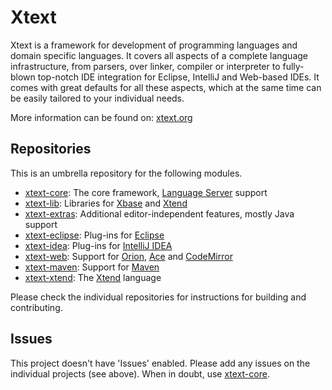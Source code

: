 # Xtext

Xtext is a framework for development of programming languages and domain specific languages. It covers all aspects of a complete language infrastructure, from parsers, over linker, compiler or interpreter to fully-blown top-notch IDE integration for Eclipse, IntelliJ and Web-based IDEs. It comes with great defaults for all these aspects, which at the same time can be easily tailored to your individual needs.

More information can be found on: [xtext.org](http://xtext.org)

## Repositories

This is an umbrella repository for the following modules.
- [xtext-core](https://github.com/eclipse/xtext-core): The core framework, [Language Server](https://github.com/Microsoft/vscode-languageserver-protocol) support
- [xtext-lib](https://github.com/eclipse/xtext-lib): Libraries for [Xbase](https://www.eclipse.org/Xtext/documentation/305_xbase.html) and [Xtend](http://www.xtend-lang.org)
- [xtext-extras](https://github.com/eclipse/xtext-extras): Additional editor-independent features, mostly Java support
- [xtext-eclipse](https://github.com/eclipse/xtext-eclipse): Plug-ins for [Eclipse](http://eclipse.org)
- [xtext-idea](https://github.com/eclipse/xtext-idea): Plug-ins for [IntelliJ IDEA](https://www.jetbrains.com/idea/)
- [xtext-web](https://github.com/eclipse/xtext-web): Support for [Orion](http://eclipse.org/orion/), [Ace](http://ace.c9.io) and [CodeMirror](https://codemirror.net)
- [xtext-maven](https://github.com/eclipse/xtext-maven): Support for [Maven](https://maven.apache.org)
- [xtext-xtend](https://github.com/eclipse/xtext-xtend): The [Xtend](http://www.xtend-lang.org) language

Please check the individual repositories for instructions for building and contributing.

## Issues

This project doesn't have 'Issues' enabled. Please add any issues on the individual projects (see above).
When in doubt, use [xtext-core](https://github.com/eclipse/xtext-core/issues).
